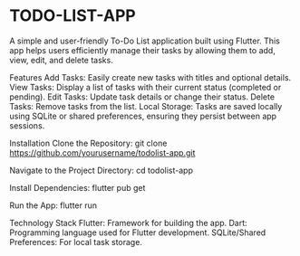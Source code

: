# TODO-LIST-APP
A simple and user-friendly To-Do List application built using Flutter. This app helps users efficiently manage their tasks by allowing them to add, view, edit, and delete tasks.

Features
Add Tasks: Easily create new tasks with titles and optional details.
View Tasks: Display a list of tasks with their current status (completed or pending).
Edit Tasks: Update task details or change their status.
Delete Tasks: Remove tasks from the list.
Local Storage: Tasks are saved locally using SQLite or shared preferences, ensuring they persist between app sessions.

Installation
Clone the Repository:
git clone https://github.com/yourusername/todolist-app.git

Navigate to the Project Directory:
cd todolist-app

Install Dependencies:
flutter pub get

Run the App:
flutter run

Technology Stack
Flutter: Framework for building the app.
Dart: Programming language used for Flutter development.
SQLite/Shared Preferences: For local task storage.